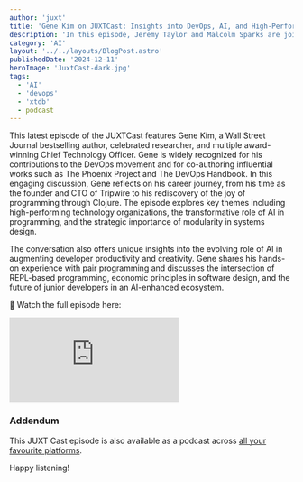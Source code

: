 ```yaml
---
author: 'juxt'
title: 'Gene Kim on JUXTCast: Insights into DevOps, AI, and High-Performance Technology Organizations'
description: 'In this episode, Jeremy Taylor and Malcolm Sparks are joined by Gene Kim to explore the evolution of technology through modularity, AI-driven programming, and the future of innovation.'
category: 'AI'
layout: '../../layouts/BlogPost.astro'
publishedDate: '2024-12-11'
heroImage: 'JuxtCast-dark.jpg'
tags:
  - 'AI'
  - 'devops'
  - 'xtdb'
  - podcast
---
```


This latest episode of the JUXTCast features Gene Kim, a Wall Street Journal bestselling author, celebrated researcher, and multiple award-winning Chief Technology Officer. Gene is widely recognized for his contributions to the DevOps movement and for co-authoring influential works such as The Phoenix Project and The DevOps Handbook. In this engaging discussion, Gene reflects on his career journey, from his time as the founder and CTO of Tripwire to his rediscovery of the joy of programming through Clojure. The episode explores key themes including high-performing technology organizations, the transformative role of AI in programming, and the strategic importance of modularity in systems design.

The conversation also offers unique insights into the evolving role of AI in augmenting developer productivity and creativity. Gene shares his hands-on experience with pair programming and discusses the intersection of REPL-based programming, economic principles in software design, and the future of junior developers in an AI-enhanced ecosystem.

🎥 Watch the full episode here:

<iframe class='aspect-video w-full' src="https://www.youtube.com/embed/zb-Oj1t8jxQ?si=xUCxAG7RssAaUETb" title="YouTube video player" frameborder="0" allow="accelerometer; autoplay; clipboard-write; encrypted-media; gyroscope; picture-in-picture; web-share" referrerpolicy="strict-origin-when-cross-origin" allowfullscreen></iframe>

### Addendum

This JUXT Cast episode is also available as a podcast across [all your favourite platforms](https://pnc.st/s/juxt-cast/736d5a29/juxt-cast-special-with-kent-beck).

Happy listening!
